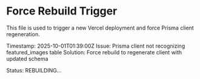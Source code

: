 # Force Rebuild Trigger

This file is used to trigger a new Vercel deployment and force Prisma client regeneration.

Timestamp: 2025-10-01T01:39:00Z
Issue: Prisma client not recognizing featured_images table
Solution: Force rebuild to regenerate client with updated schema

Status: REBUILDING...